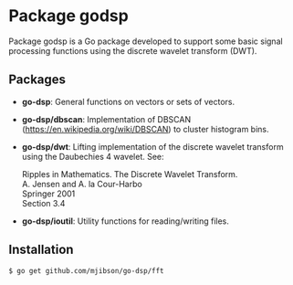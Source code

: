 # Package godsp
Package godsp is a Go package developed to support some basic signal processing functions using the discrete wavelet transform (DWT).

## Packages

* **go-dsp**: General functions on vectors or sets of vectors.  
* **go-dsp/dbscan**: Implementation of DBSCAN (https://en.wikipedia.org/wiki/DBSCAN) to cluster histogram bins.  
* **go-dsp/dwt**: Lifting implementation of the discrete wavelet transform using the Daubechies 4 wavelet. See:

    Ripples in Mathematics. The Discrete Wavelet Transform.   
    A. Jensen and A. la Cour-Harbo   
    Springer 2001   
    Section 3.4   

* **go-dsp/ioutil**: Utility functions for reading/writing files.

## Installation

    $ go get github.com/mjibson/go-dsp/fft